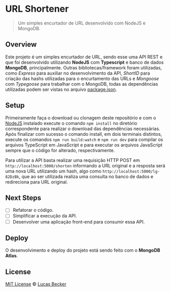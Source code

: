 # URL Shortener
> Um simples encurtador de URL desenvolvido com NodeJS e MongoDB.

## Overview
Este projeto é um simples encurtador de URL, sendo esse uma API REST e que foi desenvolvido utilizando **NodeJS** com **Typescript** e banco de dados **MongoDB**, principalmente. Outras bibliotecas/framework foram utilizadas, como *Express* para auxiliar no desenvolvimento da API, *ShortID* para criação das hashs utilizadas para o encurtamento das URLs e *Mongoose* com *Typegoose* para trabalhar com o MongoDB, todas as dependências utilizadas podem ser vistas no arquivo [package.json](./package.json).

## Setup
Primeiramente faça o download ou clonagem deste repositório e com o [NodeJS](https://nodejs.org/) instalado execute o comando `npm install` no diretório correspondente para realizar o download das dependências necessárias. Após finalizar com sucesso o comando install, em dois terminais distintos, execute os comandos `npm run build:watch` e `npm run dev` para compilar os arquivos TypeScript em JavaScript e para executar os arquivos JavaScript sempre que o código for alterado, respectivamente.

Para utilizar a API basta realizar uma requisição HTTP POST em `http://localhost:5000/shorten` informando a URL original e a resposta será uma nova URL utilizando um hash, algo como `http://localhost:5000/lg-82DzBk`, que ao ser utilizada realiza uma consulta no banco de dados e redireciona para URL original.

## Next Steps
 - [ ] Refatorar o código.
 - [ ] Simplificar a execução da API.
 - [ ] Desenvolver uma aplicação front-end para consumir essa API.

## Deploy
O desenvolvimento e deploy do projeto está sendo feito com o **MongoDB Atlas**.

## License
[MIT License](./LICENSE) © [Lucas Becker](http://lucasbecker.github.io/) 